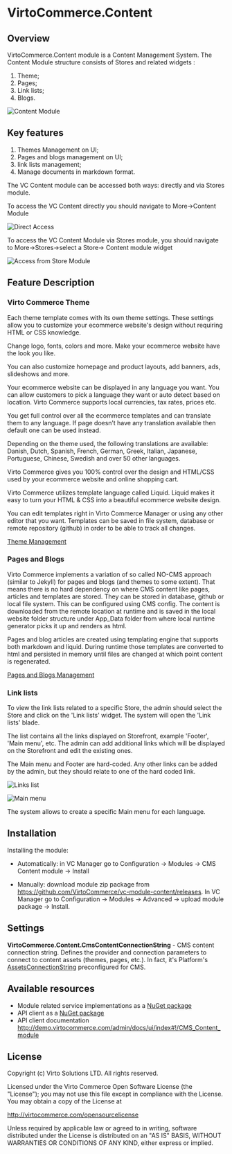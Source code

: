 # VirtoCommerce.Content

## Overview

VirtoCommerce.Content module is a  Content Management System. The Content Module structure consists of Stores and related widgets :

1. Theme;
1. Pages;
1. Link lists;
1. Blogs.

![Content Module](docs/media/screen-content-module.png)

## Key features

1. Themes Management on UI;
1. Pages and blogs management on UI;
1. link lists management;
1. Manage documents in markdown format.

The VC Content module can be accessed both ways: directly and via Stores module.

To access the VC Content directly you should navigate to More->Content Module

![Direct Access](docs/media/screen-access-content-directly.png)

To access the VC Content Module via Stores module, you should navigate to More->Stores->select a Store-> Content module widget

![Access from Store Module](docs/media/screen-access-from-store-module.png)

## Feature Description

### Virto Commerce Theme

Each theme template comes with its own theme settings. These settings allow you to customize your ecommerce website's design without requiring HTML or CSS knowledge.

Change logo, fonts, colors and more. Make your ecommerce website have the look you like.

You can also customize homepage and product layouts, add banners, ads, slideshows and more.

Your ecommerce website can be displayed in any language you want. You can allow customers to pick a language they want or auto detect based on location. Virto Commerce supports local currencies, tax rates, prices etc.

You get full control over all the ecommerce templates and can translate them to any language. If page doesn’t have any translation available then default one can be used instead.

Depending on the theme used, the following translations are available: Danish, Dutch, Spanish, French, German, Greek, Italian, Japanese, Portuguese, Chinese, Swedish and over 50 other languages.

Virto Commerce gives you 100% control over the design and HTML/CSS used by your ecommerce website and online shopping cart.

Virto Commerce utilizes template language called Liquid. Liquid makes it easy to turn your HTML & CSS into a beautiful ecommerce website design.

You can edit templates right in Virto Commerce Manager or using any other editor that you want. Templates can be saved in file system, database or remote repository (github) in order to be able to track all changes.

[Theme Management](/docs/theme-management.md)

### Pages and Blogs

Virto Commerce implements a variation of so called NO-CMS approach (similar to Jekyll) for pages and blogs (and themes to some extent). That means there is no hard dependency on where CMS content like pages, articles and templates are stored. They can be stored in database, github or local file system. This can be configured using CMS config. The content is downloaded from the remote location at runtime and is saved in the local website folder structure under App_Data folder from where local runtime generator picks it up and renders as html.

Pages and blog articles are created using templating engine that supports both markdown and liquid. During runtime those templates are converted to html and persisted in memory until files are changed at which point content is regenerated.

[Pages and Blogs Management](/docs/pages-blogs-management.md)

### Link lists

To view the link lists related to a specific Store, the admin should select the Store and click on the 'Link lists' widget. The system will open the 'Link lists' blade.

The list contains all the links displayed on Storefront, example 'Footer', 'Main menu', etc. The admin can add additional links which will be displayed on the Storefront and edit the existing ones.

The Main menu and Footer are hard-coded. Any other links can be added by the admin, but they should relate to one of the hard coded link.

![Links list](docs/media/screen-link-lists.png)

![Main menu](docs/media/screen-main-menu-link.png)

The system allows to create a specific Main menu for each language.

## Installation

Installing the module:
* Automatically: in VC Manager go to Configuration -> Modules -> CMS Content module -> Install

* Manually: download module zip package from https://github.com/VirtoCommerce/vc-module-content/releases. In VC Manager go to Configuration -> Modules -> Advanced -> upload module package -> Install.

## Settings

**VirtoCommerce.Content.CmsContentConnectionString** - CMS content connection string. Defines the provider and connection parameters to connect to content assets (themes, pages, etc.). In fact, it's Platform's <a href="https://virtocommerce.com/docs/vc2devguide/deployment/platform-settings" target="_blank">AssetsConnectionString</a> preconfigured for CMS.

## Available resources

* Module related service implementations as a <a href="https://www.nuget.org/packages/VirtoCommerce.ContentModule.Data" target="_blank">NuGet package</a>
* API client as a <a href="https://www.nuget.org/packages/VirtoCommerce.ContentModule.Client" target="_blank">NuGet package</a>
* API client documentation http://demo.virtocommerce.com/admin/docs/ui/index#!/CMS_Content_module

## License

Copyright (c) Virto Solutions LTD.  All rights reserved.

Licensed under the Virto Commerce Open Software License (the "License"); you
may not use this file except in compliance with the License. You may
obtain a copy of the License at

http://virtocommerce.com/opensourcelicense

Unless required by applicable law or agreed to in writing, software
distributed under the License is distributed on an "AS IS" BASIS,
WITHOUT WARRANTIES OR CONDITIONS OF ANY KIND, either express or
implied.

